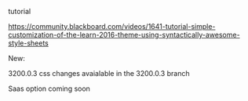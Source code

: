 tutorial

https://community.blackboard.com/videos/1641-tutorial-simple-customization-of-the-learn-2016-theme-using-syntactically-awesome-style-sheets


New:

3200.0.3 css changes avaialable in the 3200.0.3 branch

Saas option coming soon
